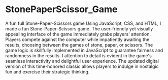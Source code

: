 # StonePaperScissor_Game
A fun full Stone-Paper-Scissors game
Using JavaScript, CSS, and HTML, I made a fun Stone-Paper-Scissors game. The user-friendly yet visually appealing interface of the game immediately grabs players' attention. Players compete against the computer while impatiently awaiting the results, choosing between the games of stone, paper, or scissors. The game logic is skillfully implemented in JavaScript to guarantee fairness and randomness in the results. I attention to detail is evident in the game's seamless interactivity and delightful user experience. The updated digital version of this time-honored classic allows players to indulge in nostalgic fun and exercise their strategic thinking.
